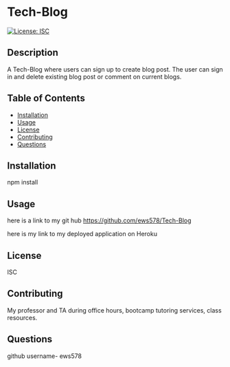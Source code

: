 # Tech-Blog
  [![License: ISC](https://img.shields.io/badge/License-ISC-blue.svg)](https://opensource.org/licenses/ISC)
  ## Description
  
  A Tech-Blog where users can sign up to create blog post. The user can sign in and delete existing blog post or comment on current blogs.
  
  ## Table of Contents 
  
  - [Installation](#installation)
  - [Usage](#usage)
  - [License](#license)
  - [Contributing](#contributing)
  - [Questions](#questions)
  
  ## Installation
  
  npm install 
  
  ## Usage
  
  here is a link to my git hub 
  https://github.com/ews578/Tech-Blog
  
  here is my link to my deployed application on Heroku


  ## License
  ISC
  
  ## Contributing
  
  My professor and TA during office hours, bootcamp tutoring services, class resources.
   

  ## Questions
  github username- ews578
 